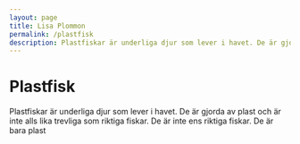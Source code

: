 ```yaml
---
layout: page
title: Lisa Plommon
permalink: /plastfisk
description: Plastfiskar är underliga djur som lever i havet. De är gjorda av plast och är inte alls lika trevliga som riktiga fiskar. De är inte ens riktiga fiskar. De är bara plast
---
```


# Plastfisk

Plastfiskar är underliga djur som lever i havet. De är gjorda av plast och är inte alls lika trevliga som riktiga fiskar. De är inte ens riktiga fiskar. De är bara plast